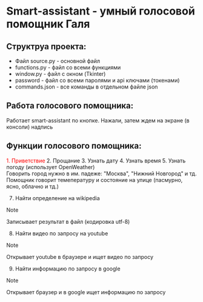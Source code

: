 # Smart-assistant - умный голосовой помощник Галя

## Структруа проекта:
-  Файл source.py - основной файл
-  functions.py - файл со всеми функциями
-  window.py - файл с окном (Tkinter)
-  password - файл со всеми паролями и api ключами (токенами)
-  commands.json - все команды в отдельном файле json

## Работа голосового помощника:
Работает smart-assistant по кнопке. Нажали, затем ждем на экране (в консоли) надпись

 ## Функции голосового помощника:
  <span style = "color: red;">1. Приветствие</span>
  2. Прощание
  3. Узнать дату
  4. Узнать время
  5. Узнать погоду (использует OpenWeather)\
Говорить город нужно в им. падеже: "Москва", "Нижний Новгород" и тд.
Помощник говорит темепературу и состояние на улице (пасмурно, ясно, облачно и тд.)
    
  7. Найти определение на wikipedia
> [!NOTE]
> Записывает результат в файл (кодировка utf-8)
    
  8. Найти видео по запросу на youtube
> [!NOTE]
> Открывает youtube в браузере и ищет видео по запросу
    
  9. Найти информацию по запросу в google
> [!NOTE]
> Открывает браузер и в google ищет информацию по запросу 


  
